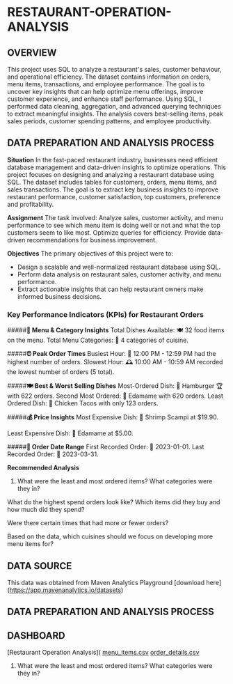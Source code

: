 # RESTAURANT-OPERATION-ANALYSIS
## OVERVIEW
This project uses SQL to analyze a restaurant's sales, customer behaviour, and operational efficiency. The dataset contains information on orders, menu items, transactions, and employee performance. The goal is to uncover key insights that can help optimize menu offerings, improve customer experience, and enhance staff performance.
Using SQL, I performed data cleaning, aggregation, and advanced querying techniques to extract meaningful insights. The analysis covers best-selling items, peak sales periods, customer spending patterns, and employee productivity.

## DATA PREPARATION AND ANALYSIS PROCESS
  **Situation**
In the fast-paced restaurant industry, businesses need efficient database management and data-driven insights to optimize operations. This project focuses on designing and analyzing a restaurant database using SQL. The dataset includes tables for customers, orders, menu items, and sales transactions. The goal is to extract key business insights to improve restaurant performance, customer satisfaction, top customers, preference and profitability.

 **Assignment**
The task involved:
Analyze sales, customer activity, and menu performance to see which menu item is doing well or not and what the top customers seem to like most.
Optimize queries for efficiency.
Provide data-driven recommendations for business improvement.

**Objectives**
The primary objectives of this project were to:
- Design a scalable and well-normalized restaurant database using SQL.
- Perform data analysis on restaurant sales, customer activity, and menu performance.
- Extract actionable insights that can help restaurant owners make informed business decisions.
  
### **Key Performance Indicators (KPIs) for Restaurant Orders**

#####**📌 Menu & Category Insights**
    Total Dishes Available: 🍽️ 32 food items on the menu.
    Total Menu Categories: 📂 4 categories of cuisine.

#####**⏰ Peak Order Times**
Busiest Hour: 🚀 12:00 PM - 12:59 PM had the highest number of orders.
Slowest Hour: 🕰️ 10:00 AM - 10:59 AM recorded the lowest number of orders (5 total).

#####**🍽️ Best & Worst Selling Dishes**
Most-Ordered Dish: 🍔 Hamburger 🏆 with 622 orders.
Second Most Ordered: 🥢 Edamame with 620 orders.
Least Ordered Dish: 🌮 Chicken Tacos with only 123 orders.

#####**💰 Price Insights**
Most Expensive Dish: 🦐 Shrimp Scampi at $19.90.

Least Expensive Dish: 🥢 Edamame at $5.00.

#####**📅 Order Date Range**
First Recorded Order: 📆 2023-01-01.
Last Recorded Order: 📆 2023-03-31.

**Recommended Analysis**
1. What were the least and most ordered items? What categories were they in?

What do the highest spend orders look like? Which items did they buy and how much did they spend?

Were there certain times that had more or fewer orders?

Based on the data, which cuisines should we focus on developing more menu items for?

## DATA SOURCE
This data was obtained from  Maven Analytics Playground
[download here] (https://app.mavenanalytics.io/datasets)

## DATA PREPARATION AND ANALYSIS PROCESS

## DASHBOARD
[Restaurant Operation Analysis](
[menu_items.csv](https://github.com/user-attachments/files/19009031/menu_items.csv)
[order_details.csv](https://github.com/user-attachments/files/19009040/order_details.csv)

1. What were the least and most ordered items? What categories were they in?


